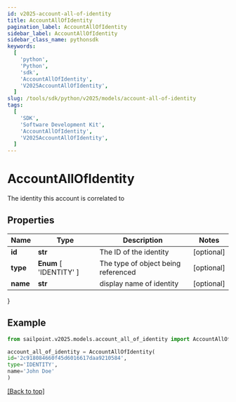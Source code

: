 ```yaml
---
id: v2025-account-all-of-identity
title: AccountAllOfIdentity
pagination_label: AccountAllOfIdentity
sidebar_label: AccountAllOfIdentity
sidebar_class_name: pythonsdk
keywords:
  [
    'python',
    'Python',
    'sdk',
    'AccountAllOfIdentity',
    'V2025AccountAllOfIdentity',
  ]
slug: /tools/sdk/python/v2025/models/account-all-of-identity
tags:
  [
    'SDK',
    'Software Development Kit',
    'AccountAllOfIdentity',
    'V2025AccountAllOfIdentity',
  ]
---
```


# AccountAllOfIdentity

The identity this account is correlated to

## Properties

| Name | Type | Description | Notes |
| --- | --- | --- | --- |
| **id** | **str** | The ID of the identity | [optional] |
| **type** | **Enum** [ 'IDENTITY' ] | The type of object being referenced | [optional] |
| **name** | **str** | display name of identity | [optional] |

}

## Example

```python
from sailpoint.v2025.models.account_all_of_identity import AccountAllOfIdentity

account_all_of_identity = AccountAllOfIdentity(
id='2c918084660f45d6016617daa9210584',
type='IDENTITY',
name='John Doe'
)

```

[[Back to top]](#)
